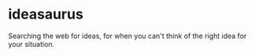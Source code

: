 ideasaurus
==========

Searching the web for ideas, for when you can't think of the right idea for your situation.
